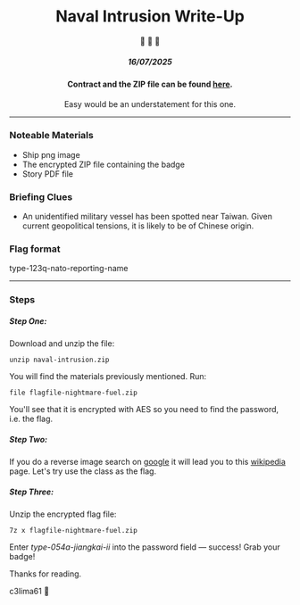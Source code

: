 <div align="center">

# Naval Intrusion Write-Up
:vibration_mode: :vibration_mode: :vibration_mode:

##### 16/07/2025

#### Contract and the ZIP file can be found [here](https://hacktoria.com/#easy).

Easy would be an understatement for this one.

</div>


***


### Noteable Materials

- Ship png image
- The encrypted ZIP file containing the badge
- Story PDF file

### Briefing Clues

- An unidentified military vessel has been spotted near Taiwan. Given current geopolitical tensions, it is likely to be of Chinese origin.

### Flag format

type-123q-nato-reporting-name

***

### Steps

##### Step One:

Download and unzip the file:

`unzip naval-intrusion.zip`

You will find the materials previously mentioned. Run:

`file flagfile-nightmare-fuel.zip` 

You'll see that it is encrypted with AES so you need to find the password, i.e. the flag.

##### Step Two:

If you do a reverse image search on [google](https://www.google.com/) it will lead you to this [wikipedia](https://en.wikipedia.org/wiki/Type_054A_frigate) page. Let's try use the class as the flag.

##### Step Three:

Unzip the encrypted flag file:

`7z x flagfile-nightmare-fuel.zip`

Enter *type-054a-jiangkai-ii* into the password field — success! Grab your badge!

Thanks for reading.

c3lima61 :mobile_phone_off:
